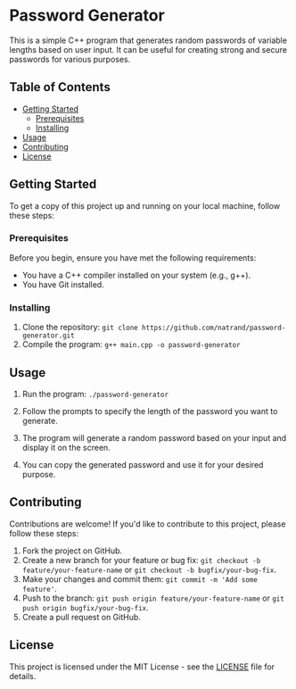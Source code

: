 # Password Generator

This is a simple C++ program that generates random passwords of variable lengths based on user input. It can be useful for creating strong and secure passwords for various purposes.

## Table of Contents

- [Getting Started](#getting-started)
  - [Prerequisites](#prerequisites)
  - [Installing](#installing)
- [Usage](#usage)
- [Contributing](#contributing)
- [License](#license)

## Getting Started

To get a copy of this project up and running on your local machine, follow these steps:

### Prerequisites

Before you begin, ensure you have met the following requirements:

- You have a C++ compiler installed on your system (e.g., g++).
- You have Git installed.

### Installing

1. Clone the repository: `git clone https://github.com/natrand/password-generator.git`
2. Compile the program: `g++ main.cpp -o password-generator`

## Usage

1. Run the program: `./password-generator`
2. Follow the prompts to specify the length of the password you want to generate.

3. The program will generate a random password based on your input and display it on the screen.

4. You can copy the generated password and use it for your desired purpose.

## Contributing

Contributions are welcome! If you'd like to contribute to this project, please follow these steps:

1. Fork the project on GitHub.
2. Create a new branch for your feature or bug fix: `git checkout -b feature/your-feature-name` or `git checkout -b bugfix/your-bug-fix`.
3. Make your changes and commit them: `git commit -m 'Add some feature'`.
4. Push to the branch: `git push origin feature/your-feature-name` or `git push origin bugfix/your-bug-fix`.
5. Create a pull request on GitHub.

## License

This project is licensed under the MIT License - see the [LICENSE](LICENSE) file for details.
      
